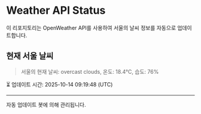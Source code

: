 
# Weather API Status

이 리포지토리는 OpenWeather API를 사용하여 서울의 날씨 정보를 자동으로 업데이트합니다.

## 현재 서울 날씨
> 서울의 현재 날씨: overcast clouds, 온도: 18.4°C, 습도: 76%

⏳ 업데이트 시간: 2025-10-14 09:19:48 (UTC)

---
자동 업데이트 봇에 의해 관리됩니다.
